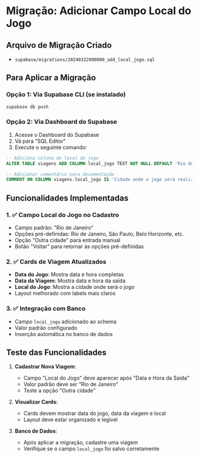 # Migração: Adicionar Campo Local do Jogo

## Arquivo de Migração Criado
- `supabase/migrations/20240322000000_add_local_jogo.sql`

## Para Aplicar a Migração

### Opção 1: Via Supabase CLI (se instalado)
```bash
supabase db push
```

### Opção 2: Via Dashboard do Supabase
1. Acesse o Dashboard do Supabase
2. Vá para "SQL Editor"
3. Execute o seguinte comando:

```sql
-- Adiciona coluna de local do jogo
ALTER TABLE viagens ADD COLUMN local_jogo TEXT NOT NULL DEFAULT 'Rio de Janeiro';

-- Adicionar comentário para documentação
COMMENT ON COLUMN viagens.local_jogo IS 'Cidade onde o jogo será realizado';
```

## Funcionalidades Implementadas

### 1. ✅ Campo Local do Jogo no Cadastro
- Campo padrão: "Rio de Janeiro"
- Opções pré-definidas: Rio de Janeiro, São Paulo, Belo Horizonte, etc.
- Opção "Outra cidade" para entrada manual
- Botão "Voltar" para retornar às opções pré-definidas

### 2. ✅ Cards de Viagem Atualizados
- **Data do Jogo**: Mostra data e hora completas
- **Data da Viagem**: Mostra data e hora da saída
- **Local do Jogo**: Mostra a cidade onde será o jogo
- Layout melhorado com labels mais claros

### 3. ✅ Integração com Banco
- Campo `local_jogo` adicionado ao schema
- Valor padrão configurado
- Inserção automática no banco de dados

## Teste das Funcionalidades

1. **Cadastrar Nova Viagem**:
   - Campo "Local do Jogo" deve aparecer após "Data e Hora da Saída"
   - Valor padrão deve ser "Rio de Janeiro"
   - Teste a opção "Outra cidade"

2. **Visualizar Cards**:
   - Cards devem mostrar data do jogo, data da viagem e local
   - Layout deve estar organizado e legível

3. **Banco de Dados**:
   - Após aplicar a migração, cadastre uma viagem
   - Verifique se o campo `local_jogo` foi salvo corretamente